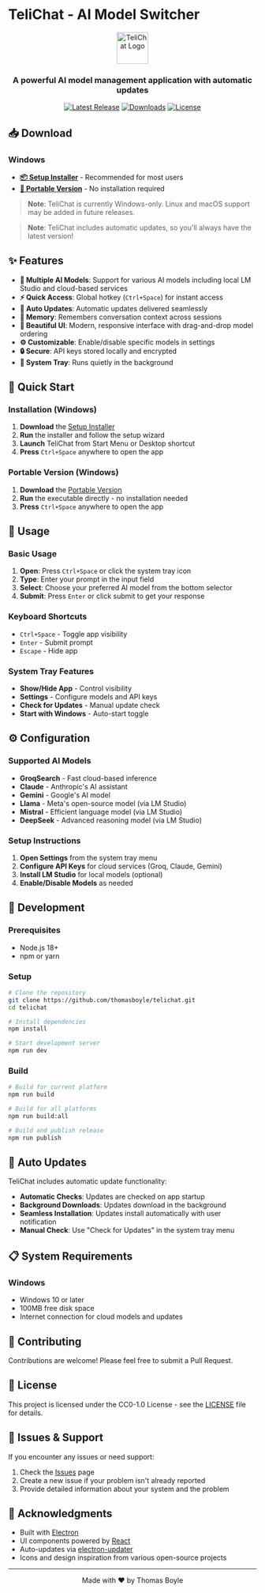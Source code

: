 # TeliChat - AI Model Switcher

<div align="center">
  <img src="public/assets/jackybot.ico" alt="TeliChat Logo" width="64" height="64">
  <h3>A powerful AI model management application with automatic updates</h3>
  
  [![Latest Release](https://img.shields.io/github/v/release/thomasboyle/telichat?style=flat-square)](https://github.com/thomasboyle/telichat/releases/latest)
  [![Downloads](https://img.shields.io/github/downloads/thomasboyle/telichat/total?style=flat-square)](https://github.com/thomasboyle/telichat/releases)
  [![License](https://img.shields.io/github/license/thomasboyle/telichat?style=flat-square)](LICENSE)
</div>

## 📥 Download

### Windows
- **[📦 Setup Installer](https://github.com/thomasboyle/telichat/releases/latest/download/TeliChat-Windows-1.0.2-Setup.exe)** - Recommended for most users
- **[🚀 Portable Version](https://github.com/thomasboyle/telichat/releases/latest/download/TeliChat-Windows-1.0.2-Portable.exe)** - No installation required

> **Note**: TeliChat is currently Windows-only. Linux and macOS support may be added in future releases.

> **Note**: TeliChat includes automatic updates, so you'll always have the latest version!

## ✨ Features

- **🤖 Multiple AI Models**: Support for various AI models including local LM Studio and cloud-based services
- **⚡ Quick Access**: Global hotkey (`Ctrl+Space`) for instant access
- **🔄 Auto Updates**: Automatic updates delivered seamlessly
- **💾 Memory**: Remembers conversation context across sessions
- **🎨 Beautiful UI**: Modern, responsive interface with drag-and-drop model ordering
- **⚙️ Customizable**: Enable/disable specific models in settings
- **🔒 Secure**: API keys stored locally and encrypted
- **📱 System Tray**: Runs quietly in the background

## 🚀 Quick Start

### Installation (Windows)

1. **Download** the [Setup Installer](https://github.com/thomasboyle/telichat/releases/latest/download/TeliChat-Windows-1.0.0-Setup.exe)
2. **Run** the installer and follow the setup wizard
3. **Launch** TeliChat from Start Menu or Desktop shortcut
4. **Press** `Ctrl+Space` anywhere to open the app

### Portable Version (Windows)

1. **Download** the [Portable Version](https://github.com/thomasboyle/telichat/releases/latest/download/TeliChat-Windows-1.0.0-Portable.exe)
2. **Run** the executable directly - no installation needed
3. **Press** `Ctrl+Space` anywhere to open the app

## 🎯 Usage

### Basic Usage
1. **Open**: Press `Ctrl+Space` or click the system tray icon
2. **Type**: Enter your prompt in the input field
3. **Select**: Choose your preferred AI model from the bottom selector
4. **Submit**: Press `Enter` or click submit to get your response

### Keyboard Shortcuts
- `Ctrl+Space` - Toggle app visibility
- `Enter` - Submit prompt
- `Escape` - Hide app

### System Tray Features
- **Show/Hide App** - Control visibility
- **Settings** - Configure models and API keys
- **Check for Updates** - Manual update check
- **Start with Windows** - Auto-start toggle

## ⚙️ Configuration

### Supported AI Models
- **GroqSearch** - Fast cloud-based inference
- **Claude** - Anthropic's AI assistant
- **Gemini** - Google's AI model
- **Llama** - Meta's open-source model (via LM Studio)
- **Mistral** - Efficient language model (via LM Studio)
- **DeepSeek** - Advanced reasoning model (via LM Studio)

### Setup Instructions
1. **Open Settings** from the system tray menu
2. **Configure API Keys** for cloud services (Groq, Claude, Gemini)
3. **Install LM Studio** for local models (optional)
4. **Enable/Disable Models** as needed

## 🔧 Development

### Prerequisites
- Node.js 18+
- npm or yarn

### Setup
```bash
# Clone the repository
git clone https://github.com/thomasboyle/telichat.git
cd telichat

# Install dependencies
npm install

# Start development server
npm run dev
```

### Build
```bash
# Build for current platform
npm run build

# Build for all platforms
npm run build:all

# Build and publish release
npm run publish
```

## 🔄 Auto Updates

TeliChat includes automatic update functionality:
- **Automatic Checks**: Updates are checked on app startup
- **Background Downloads**: Updates download in the background
- **Seamless Installation**: Updates install automatically with user notification
- **Manual Check**: Use "Check for Updates" in the system tray menu

## 📋 System Requirements

### Windows
- Windows 10 or later
- 100MB free disk space
- Internet connection for cloud models and updates

## 🤝 Contributing

Contributions are welcome! Please feel free to submit a Pull Request.

## 📄 License

This project is licensed under the CC0-1.0 License - see the [LICENSE](LICENSE) file for details.

## 🐛 Issues & Support

If you encounter any issues or need support:
1. Check the [Issues](https://github.com/thomasboyle/telichat/issues) page
2. Create a new issue if your problem isn't already reported
3. Provide detailed information about your system and the problem

## 🙏 Acknowledgments

- Built with [Electron](https://electronjs.org/)
- UI components powered by [React](https://reactjs.org/)
- Auto-updates via [electron-updater](https://github.com/electron-userland/electron-updater)
- Icons and design inspiration from various open-source projects

---

<div align="center">
  Made with ❤️ by Thomas Boyle
</div>
